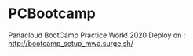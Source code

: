 # PCBootcamp
 Panacloud BootCamp Practice Work! 2020
Deploy on : http://bootcamp_setup_mwa.surge.sh/
